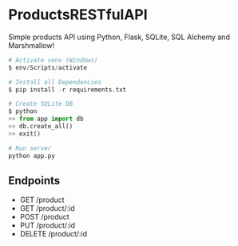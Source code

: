 # ProductsRESTfulAPI
Simple products API using Python, Flask, SQLite, SQL Alchemy and Marshmallow!

```Python
# Activate venv (Windows)
$ env/Scripts/activate

# Install all Dependencies
$ pip install -r requirements.txt

# Create SQLite DB
$ python
>> from app import db
>> db.create_all()
>> exit()

# Run server
python app.py
```

<h2> Endpoints </h2>
<ul> 
<li>GET /product</li>
<li>GET /product/:id</li>
<li>POST /product</li>
<li>PUT /product/:id</li>
<li>DELETE /product/:id
</ul>

